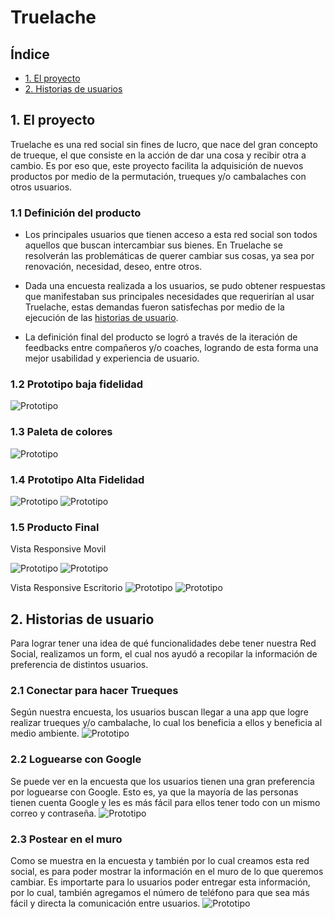 # Truelache

## Índice

* [1. El proyecto](#1-el-proyecto)
* [2. Historias de usuarios](#2-historias-de-usuario)

## 1. El proyecto

Truelache es una red social sin fines de lucro, que nace del gran concepto de trueque, el que consiste en la acción de dar una cosa y recibir otra a cambio. 
Es por eso que, este proyecto facilita la adquisición de nuevos productos por medio de la permutación, trueques y/o cambalaches con otros usuarios.

### 1.1 Definición del producto
- Los principales usuarios que tienen acceso a esta red social son todos aquellos que buscan intercambiar sus bienes. En Truelache se resolverán las problemáticas de querer cambiar sus cosas, ya sea por renovación, necesidad, deseo, entre otros.

- Dada una encuesta realizada a los usuarios, se pudo obtener respuestas que manifestaban sus principales necesidades que requerirían al usar Truelache, estas demandas fueron satisfechas por medio de la ejecución de las [historias de usuario](#2-historias-de-usuario).

- La definición final del producto se logró a través de la iteración de feedbacks entre compañeros y/o coaches, logrando de esta forma una mejor usabilidad y experiencia de usuario.

### 1.2 Prototipo baja fidelidad

![Prototipo](./src/img/imgReadme/prototipobfTruelache.png)

### 1.3 Paleta de colores

![Prototipo](./src/img/imgReadme/paletacolores.jpg) 

### 1.4 Prototipo Alta Fidelidad

![Prototipo](./src/img/imgReadme/prototipologin.jpg)
![Prototipo](./src/img/imgReadme/prototipopost.jpg)
### 1.5 Producto Final
Vista Responsive Movil

![Prototipo](./src/img/imgReadme/truelacheMobileFirst1.jpg)
![Prototipo](./src/img/imgReadme/truelacheMobileFirst2.jpg)

Vista Responsive Escritorio
![Prototipo](./src/img/imgReadme/truelacheEscritorio1.jpg) 
![Prototipo](./src/img/imgReadme/truelacheEscritorio2.jpg) 


## 2. Historias de usuario

Para lograr tener una idea de qué funcionalidades debe tener nuestra Red Social, realizamos un form, el cual nos ayudó a recopilar la información de preferencia de distintos usuarios.

### 2.1 Conectar para hacer Trueques

Según nuestra encuesta, los usuarios buscan llegar a una app que logre realizar trueques y/o cambalache, lo cual los beneficia a ellos y beneficia al medio ambiente.
![Prototipo](./src/img/imgReadme/formulario1.jpg) 

### 2.2 Loguearse con Google

Se puede ver en la encuesta que los usuarios tienen una gran preferencia por loguearse con Google. Esto es, ya que la mayoría de las personas tienen cuenta Google y les es más fácil para ellos tener todo con un mismo correo y contraseña.
![Prototipo](./src/img/imgReadme/formulario2.jpg)

### 2.3 Postear en el muro

Como se muestra en la encuesta y también por lo cual creamos esta red social, es para poder mostrar la información en el muro de lo que queremos cambiar. Es importarte para lo usuarios poder entregar esta información, por lo cual, también agregamos el número de teléfono para que sea más fácil y directa la comunicación entre usuarios.
![Prototipo](./src/img/imgReadme/formulario3.jpg)  
